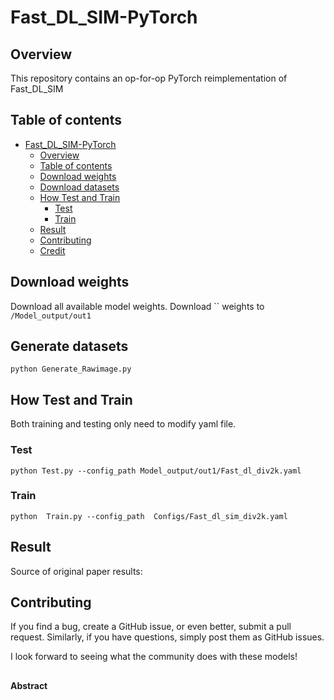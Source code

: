 # Fast_DL_SIM-PyTorch

## Overview

This repository contains an op-for-op PyTorch reimplementation
of Fast_DL_SIM

## Table of contents

- [Fast_DL_SIM-PyTorch](#srgan-pytorch)
    - [Overview](#overview)
    - [Table of contents](#table-of-contents)
    - [Download weights](#download-weights)
    - [Download datasets](#download-datasets)
    - [How Test and Train](#how-test-and-train)
        - [Test](#test-srganx4)
        - [Train](#train-srresnetx4)
    - [Result](#result)
    - [Contributing](#contributing)
    - [Credit](#credit)

## Download weights

Download all available model weights.
Download `` weights to `/Model_output/out1`

## Generate datasets
```shell
python Generate_Rawimage.py
```

## How Test and Train

Both training and testing only need to modify yaml file.

### Test 

```shell
python Test.py --config_path Model_output/out1/Fast_dl_div2k.yaml
```

### Train 

```shell
python  Train.py --config_path  Configs/Fast_dl_sim_div2k.yaml
```

## Result

Source of original paper results:

## Contributing

If you find a bug, create a GitHub issue, or even better, submit a pull request. Similarly, if you have questions, simply post them as GitHub issues.

I look forward to seeing what the community does with these models!

## 

**Abstract** <br>

